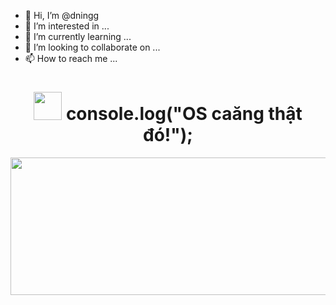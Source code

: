 - 👋 Hi, I’m @dningg
- 👀 I’m interested in ...
- 🌱 I’m currently learning ...
- 💞️ I’m looking to collaborate on ...
- 📫 How to reach me ...

<div align="center">
<h1><img src="https://media.giphy.com/media/WUlplcMpOCEmTGBtBW/giphy.gif" width="45"> console.log("OS caăng thật đó!");</h1>
</div>

<p align="center">
<img src="https://media.giphy.com/media/vs7hV2tPoHGCs/source.gif?cid=790b761191cad41ff1eec569facba42c8477f4f116388ea0&rid=source.gif&ct=g" width="850" height="220"> 
</p>

